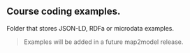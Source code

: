 ## Course coding examples. 
Folder that stores JSON-LD, RDFa or microdata examples.
>Examples will be added in a future map2model release.
